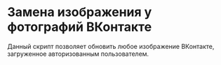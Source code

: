 # Замена изображения у фотографий ВКонтакте
Данный скрипт позволяет обновить любое изображение ВКонтакте, загруженное авторизованным пользователем.